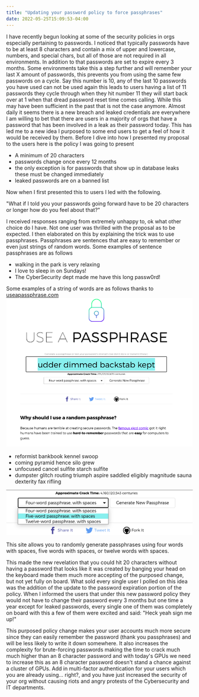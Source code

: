 ```yaml
---
title: "Updating your password policy to force passphrases"
date: 2022-05-25T15:09:53-04:00
---
```

I have recently begun looking at some of the security policies in orgs especially pertaining to passwords. I noticed that typically passwords have to be at least 8 characters and contain a mix of upper and lowercase, numbers, and special chars, but all of those are not required in all environments. In addition to that passwords are set to expire every 3 months. Some environments take this a step further and will remember your last X amount of passwords, this prevents you from using the same few passwords on a cycle. Say this number is 10, any of the last 10 passwords you have used can not be used again this leads to users having a list of 11 passwords they cycle through when they hit number 11 they will start back over at 1 when that dread password reset time comes calling. While this may have been sufficient in the past that is not the case anymore. Almost daily it seems there is a new breach and leaked credentials are everywhere I am willing to bet that there are users in a majority of orgs that have a password that has been involved in a leak as their password today. This has led me to a new idea I purposed to some end users to get a feel of how it would be received by them.
Before I dive into how I presented my proposal to the users here is the policy I was going to present 
- A minimum of 20 characters
- passwords change once every 12 months
- the only exception is for passwords that show up in database leaks these must be changed immediately 
- leaked passwords are on a banned list

Now when I first presented this to users I led with the following.

"What if I told you your passwords going forward have to be 20 characters or longer how do you feel about that?"

I received responses ranging from extremely unhappy to, ok what other choice do I have. Not one user was thrilled with the proposal as to be expected.
I then elaborated on this by explaining the trick was to use passphrases. Passphrases are sentences that are easy to remember or even just strings of random words. Some examples of sentence passphrases are as follows

- walking in the park is very relaxing
- I love to sleep in on Sundays!
- The CyberSecurity dept made me have this long passw0rd!

Some examples of a string of words are as follows thanks to [useapassphrase.com](https://www.useapassphrase.com/)
![](four-word.png)

- reformist bankbook kennel swoop
- coming pyramid hence silo grew
- unfocused cancel sulfite starch sulfite
- dumpster glitch routing triumph aspire saddled eligibly magnitude sauna dexterity fax rifling

![](passphrase_options.png)

This site allows you to randomly generate passphrases using four words with spaces, five words with spaces, or twelve words with spaces.

This made the new revelation that you could hit 20 characters without having a password that looks like it was created by banging your head on the keyboard made them much more accepting of the purposed change, but not yet fully on board. What sold every single user I polled on this idea was the addition of the update to the password expiration portion of the policy. When I informed the users that under this new password policy they would not have to change their password every 3 months but one time a year except for leaked passwords, every single one of them was completely on board with this a few of them were excited and said: "Heck yeah sign me up!"

This purposed policy change makes your user accounts much more secure since they can easily remember the password (thank you passphrases) and will be less likely to write it down somewhere. It also increases the complexity for brute-forcing passwords making the time to crack much much higher than an 8 character password and with today's GPUs we need to increase this as an 8 character password doesn't stand a chance against a cluster of GPUs. Add in multi-factor authentication for your users which you are already using... right?, and you have just increased the security of your org without causing riots and angry protests of the Cybersecurity and IT departments. 
